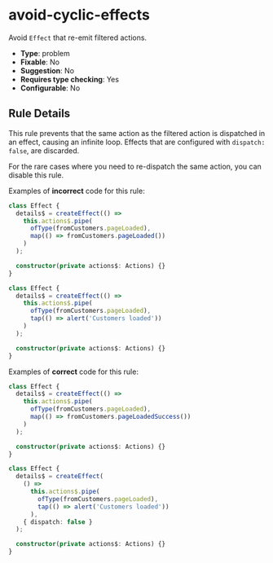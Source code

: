 # avoid-cyclic-effects

Avoid `Effect` that re-emit filtered actions.

- **Type**: problem
- **Fixable**: No
- **Suggestion**: No
- **Requires type checking**: Yes
- **Configurable**: No

<!-- Everything above this generated, do not edit -->
<!-- MANUAL-DOC:START -->

## Rule Details

This rule prevents that the same action as the filtered action is dispatched in an effect, causing an infinite loop.
Effects that are configured with `dispatch: false`, are discarded.

For the rare cases where you need to re-dispatch the same action, you can disable this rule.

Examples of **incorrect** code for this rule:

<ngrx-code-example>

```ts
class Effect {
  details$ = createEffect(() =>
    this.actions$.pipe(
      ofType(fromCustomers.pageLoaded),
      map(() => fromCustomers.pageLoaded())
    )
  );

  constructor(private actions$: Actions) {}
}

class Effect {
  details$ = createEffect(() =>
    this.actions$.pipe(
      ofType(fromCustomers.pageLoaded),
      tap(() => alert('Customers loaded'))
    )
  );

  constructor(private actions$: Actions) {}
}
```

</ngrx-code-example>

Examples of **correct** code for this rule:

<ngrx-code-example>

```ts
class Effect {
  details$ = createEffect(() =>
    this.actions$.pipe(
      ofType(fromCustomers.pageLoaded),
      map(() => fromCustomers.pageLoadedSuccess())
    )
  );

  constructor(private actions$: Actions) {}
}

class Effect {
  details$ = createEffect(
    () =>
      this.actions$.pipe(
        ofType(fromCustomers.pageLoaded),
        tap(() => alert('Customers loaded'))
      ),
    { dispatch: false }
  );

  constructor(private actions$: Actions) {}
}
```

</ngrx-code-example>
